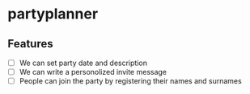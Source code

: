 # partyplanner

## Features

- [ ] We can set party date and description
- [ ] We can write a personolized invite message
- [ ] People can join the party by registering their names and surnames
